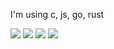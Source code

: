 <p>I'm using c, js, go, rust</p>
<p>
  <img src="https://img.shields.io/badge/JavaScript-F7DF1E?style=flat&logo=javascript&logoColor=white"/>
  <img src="https://img.shields.io/badge/C-A8B9CC?style=flat&logo=c&logoColor=white"/>
  <img src="https://img.shields.io/badge/Go-00ADD8?style=flat&logo=go&logoColor=white"/>
  <img src="https://img.shields.io/badge/Rust-000000?style=flat&logo=rust&logoColor=white"/>
</p>
